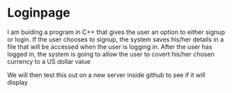 # Loginpage
I am buiding a program in C++ that gives the user an option to either signup or login.  If the user chooses to signup, the system saves his/her details in a file that will
be accessed when the user is logging in. 
After the user has logged in, the system is going to allow the user to covert his/her chosen currency to a US dollar value

We will then test this out on a new server inside github to see if it will display 
